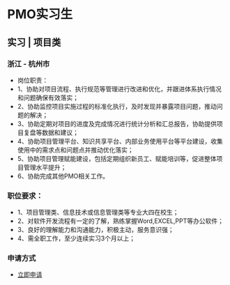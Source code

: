 
# PMO实习生
## 实习  |  项目类
### 浙江 - 杭州市

- 岗位职责：
- 1、协助对项目流程、执行规范等管理进行改进和优化，并跟进体系执行情况和问题确保有效落实；
- 2、协助监控项目实施过程的标准化执行，及时发现并暴露项目问题，推动问题的解决；
- 3、协助定期对项目的进度及完成情况进行统计分析和汇总报告，协助提供项目复盘等数据和建议；
- 4、协助项目管理平台、知识共享平台、内部业务使用平台等平台建设，收集使用中的需求点和问题点并推动优化落实；
- 5、协助项目管理赋能建设，包括定期组织新员工、赋能培训等，促进整体项目管理水平提升；
- 6、协助完成其他PMO相关工作。

### 职位要求：
- 1、项目管理类、信息技术或信息管理类等专业大四在校生；
- 2、对软件开发流程有一定的了解，熟练掌握Word,EXCEL,PPT等办公软件；
- 3、良好的理解能力和沟通能力，积极主动，服务意识强；
- 4、需全职工作，至少连续实习3个月以上；
### 申请方式
- <a href="mailto:hr@tuya.com" title=yourName-PMO实习生>立即申请</a>